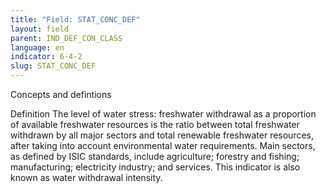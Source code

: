 ```yaml
---
title: "Field: STAT_CONC_DEF"
layout: field
parent: IND_DEF_CON_CLASS
language: en
indicator: 6-4-2
slug: STAT_CONC_DEF
---
```

Concepts and defintions

Definition
The level of water stress: freshwater withdrawal as a proportion of available freshwater resources is the ratio between total freshwater withdrawn by all major sectors and total renewable freshwater resources, after taking into account environmental water requirements. Main sectors, as defined by ISIC standards, include agriculture; forestry and fishing; manufacturing; electricity industry; and services. This indicator is also known as water withdrawal intensity.